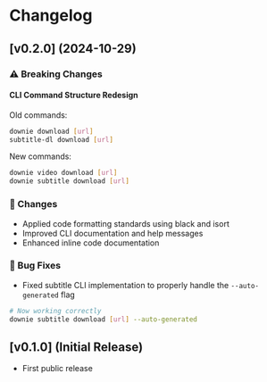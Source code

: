# Changelog

## [v0.2.0] (2024-10-29)
### ⚠️ Breaking Changes
#### CLI Command Structure Redesign
Old commands:
```bash
downie download [url]
subtitle-dl download [url]
```
New commands:
```bash
downie video download [url]
downie subtitle download [url]
```

### 🔄 Changes
- Applied code formatting standards using black and isort
- Improved CLI documentation and help messages
- Enhanced inline code documentation

### 🐛 Bug Fixes
- Fixed subtitle CLI implementation to properly handle the `--auto-generated` flag
```bash
# Now working correctly
downie subtitle download [url] --auto-generated
```

## [v0.1.0] (Initial Release)
- First public release